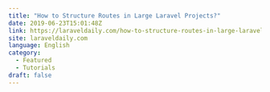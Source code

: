 ```yaml
---
title: "How to Structure Routes in Large Laravel Projects?"
date: 2019-06-23T15:01:48Z
link: https://laraveldaily.com/how-to-structure-routes-in-large-laravel-projects/?utm_medium=RSS&utm_source=news.12bit.vn
site: laraveldaily.com
language: English
category:
  - Featured
  - Tutorials
draft: false
---
```

